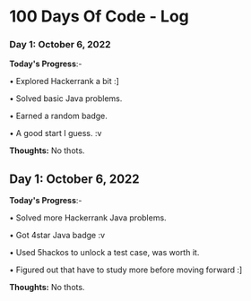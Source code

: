 # 100 Days Of Code - Log

### Day 1: October 6, 2022 

**Today's Progress**:- 

• Explored Hackerrank a bit :]

• Solved basic Java problems.
 
• Earned a random badge.

• A good start I guess. :v

**Thoughts:** No thots.



## Day 1: October 6, 2022 

**Today's Progress**:- 

• Solved more Hackerrank Java problems.

• Got 4star Java badge :v

• Used 5hackos to unlock a test case, was worth it.

• Figured out that have to study more before moving forward :]

**Thoughts:** No thots.


<!--### Day 0: February 30, 2016 (Example 2)
##### (delete me or comment me out)

**Today's Progress**: Fixed CSS, worked on canvas functionality for the app.

**Thoughts**: I really struggled with CSS, but, overall, I feel like I am slowly getting better at it. Canvas is still new for me, but I managed to figure out some basic functionality.

**Link(s) to work**: [Calculator App](http://www.example.com)


### Day 1: June 27, Monday

**Today's Progress**: I've gone through many exercises on FreeCodeCamp.

**Thoughts** I've recently started coding, and it's a great feeling when I finally solve an algorithm challenge after a lot of attempts and hours spent.

**Link(s) to work**
1. [Find the Longest Word in a String](https://www.freecodecamp.com/challenges/find-the-longest-word-in-a-string)
2. [Title Case a Sentence](https://www.freecodecamp.com/challenges/title-case-a-sentence)-->
